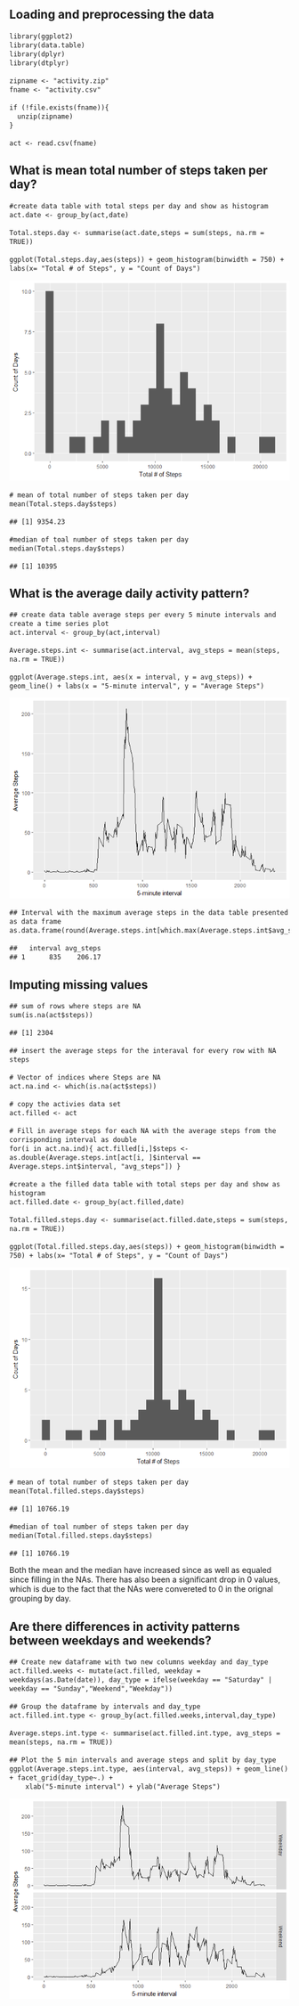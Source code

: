 Loading and preprocessing the data
----------------------------------

    library(ggplot2)
    library(data.table)
    library(dplyr)
    library(dtplyr)

    zipname <- "activity.zip"
    fname <- "activity.csv"

    if (!file.exists(fname)){
      unzip(zipname)
    }

    act <- read.csv(fname)

What is mean total number of steps taken per day?
-------------------------------------------------

    #create data table with total steps per day and show as histogram
    act.date <- group_by(act,date)

    Total.steps.day <- summarise(act.date,steps = sum(steps, na.rm = TRUE))

    ggplot(Total.steps.day,aes(steps)) + geom_histogram(binwidth = 750) + labs(x= "Total # of Steps", y = "Count of Days")

![](PA1_template_files/figure-markdown_strict/unnamed-chunk-2-1.png)

    # mean of total number of steps taken per day
    mean(Total.steps.day$steps)

    ## [1] 9354.23

    #median of toal number of steps taken per day
    median(Total.steps.day$steps)

    ## [1] 10395

What is the average daily activity pattern?
-------------------------------------------

    ## create data table average steps per every 5 minute intervals and create a time series plot
    act.interval <- group_by(act,interval)

    Average.steps.int <- summarise(act.interval, avg_steps = mean(steps,  na.rm = TRUE))

    ggplot(Average.steps.int, aes(x = interval, y = avg_steps)) + 
    geom_line() + labs(x = "5-minute interval", y = "Average Steps")

![](PA1_template_files/figure-markdown_strict/unnamed-chunk-5-1.png)

    ## Interval with the maximum average steps in the data table presented as data frame
    as.data.frame(round(Average.steps.int[which.max(Average.steps.int$avg_steps),],2))

    ##   interval avg_steps
    ## 1      835    206.17

Imputing missing values
-----------------------

    ## sum of rows where steps are NA
    sum(is.na(act$steps))

    ## [1] 2304

    ## insert the average steps for the interaval for every row with NA steps

    # Vector of indices where Steps are NA
    act.na.ind <- which(is.na(act$steps))

    # copy the activies data set
    act.filled <- act

    # Fill in average steps for each NA with the average steps from the corrisponding interval as double
    for(i in act.na.ind){ act.filled[i,]$steps <- as.double(Average.steps.int[act[i, ]$interval ==  Average.steps.int$interval, "avg_steps"]) }

    #create a the filled data table with total steps per day and show as histogram
    act.filled.date <- group_by(act.filled,date)

    Total.filled.steps.day <- summarise(act.filled.date,steps = sum(steps, na.rm = TRUE))

    ggplot(Total.filled.steps.day,aes(steps)) + geom_histogram(binwidth = 750) + labs(x= "Total # of Steps", y = "Count of Days")

![](PA1_template_files/figure-markdown_strict/unnamed-chunk-9-1.png)

    # mean of total number of steps taken per day
    mean(Total.filled.steps.day$steps)

    ## [1] 10766.19

    #median of toal number of steps taken per day
    median(Total.filled.steps.day$steps)

    ## [1] 10766.19

Both the mean and the median have increased since as well as equaled
since filling in the NAs. There has also been a significant drop in 0
values, which is due to the fact that the NAs were convereted to 0 in
the orignal grouping by day.

Are there differences in activity patterns between weekdays and weekends?
-------------------------------------------------------------------------

    ## Create new dataframe with two new columns weekday and day_type
    act.filled.weeks <- mutate(act.filled, weekday = weekdays(as.Date(date)), day_type = ifelse(weekday == "Saturday" | weekday == "Sunday","Weekend","Weekday"))

    ## Group the dataframe by intervals and day_type
    act.filled.int.type <- group_by(act.filled.weeks,interval,day_type)

    Average.steps.int.type <- summarise(act.filled.int.type, avg_steps = mean(steps, na.rm = TRUE))

    ## Plot the 5 min intervals and average steps and split by day_type
    ggplot(Average.steps.int.type, aes(interval, avg_steps)) + geom_line() + facet_grid(day_type~.) + 
        xlab("5-minute interval") + ylab("Average Steps")

![](PA1_template_files/figure-markdown_strict/unnamed-chunk-12-1.png)
